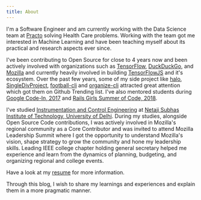 ```yaml
---
title: About
---
```


I'm a Software Engineer and am currently working with the Data Science team at [Practo](https://practo.com/) solving Health Care problems. Working with the team got me interested in Machine Learning and have been teaching myself about its practical and research aspects ever since.

I've been contributing to Open Source for close to 4 years now and been actively involved with organizations such as [TensorFlow](https://github.com/tensorflow), [DuckDuckGo](https://duckduckhack.com/u/manrajgrover/), and [Mozilla](https://mozillians.org/en-US/u/manrajsingh/) and currently heavily involved in building [TensorFlowJS](https://github.com/tensorflow/tfjs) and it's ecosystem. Over the past few years, some of my side project like [halo](https://github.com/manrajgrover/halo), [SingleDivProject](https://github.com/manrajgrover/SingleDivProject), [football-cli](https://github.com/manrajgrover/football-cli) and [organize-cli](https://github.com/manrajgrover/organize-cli) attracted great attention which got them on Github Trending list. I've also mentored students during [Google Code-In, 2017](https://codein.withgoogle.com/archive/2017/) and [Rails Girls Summer of Code, 2018](https://railsgirlssummerofcode.org/).

I've studied [Instrumentation and Control Engineering](https://en.wikipedia.org/wiki/Instrumentation_and_control_engineering) at [Netaji Subhas Institute of Technology, University of Delhi](http://www.nsit.ac.in/). During my studies, alongside Open Source Code contributions, I was actively involved in Mozilla's regional community as a Core Contributor and was invited to attend Mozilla Leadership Summit where I got the opportunity to understand Mozilla's vision, shape strategy to grow the community and hone my leadership skills. Leading IEEE college chapter holding general secretary helped me experience and learn from the dynamics of planning, budgeting, and organizing regional and college events.

Have a look at my [resume](https://manrajsingh.in/resume/Manraj%20Singh%20Grover.pdf) for more information.

Through this blog, I wish to share my learnings and experiences and explain them in a more pragmatic manner.

